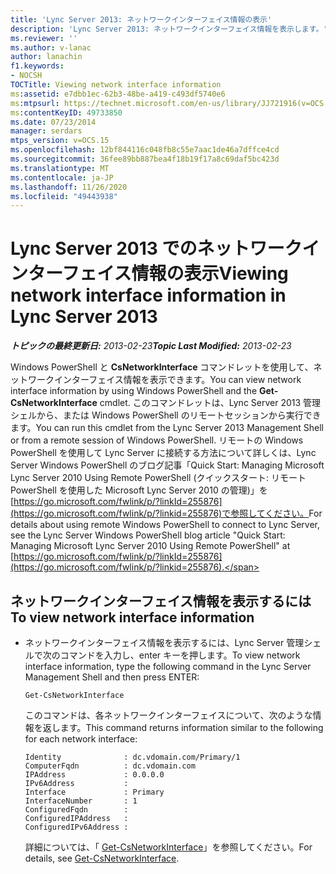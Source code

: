 ```yaml
---
title: 'Lync Server 2013: ネットワークインターフェイス情報の表示'
description: 'Lync Server 2013: ネットワークインターフェイス情報を表示します。'
ms.reviewer: ''
ms.author: v-lanac
author: lanachin
f1.keywords:
- NOCSH
TOCTitle: Viewing network interface information
ms:assetid: e7dbb1ec-62b3-48be-a419-c493df5740e6
ms:mtpsurl: https://technet.microsoft.com/en-us/library/JJ721916(v=OCS.15)
ms:contentKeyID: 49733850
ms.date: 07/23/2014
manager: serdars
mtps_version: v=OCS.15
ms.openlocfilehash: 12bf844116c048fb8c55e7aac1de46a7dffce4cd
ms.sourcegitcommit: 36fee89bb887bea4f18b19f17a8c69daf5bc423d
ms.translationtype: MT
ms.contentlocale: ja-JP
ms.lasthandoff: 11/26/2020
ms.locfileid: "49443938"
---
```

# <a name="viewing-network-interface-information-in-lync-server-2013"></a><span data-ttu-id="d185e-103">Lync Server 2013 でのネットワークインターフェイス情報の表示</span><span class="sxs-lookup"><span data-stu-id="d185e-103">Viewing network interface information in Lync Server 2013</span></span>

<div data-xmlns="http://www.w3.org/1999/xhtml">

<div class="topic" data-xmlns="http://www.w3.org/1999/xhtml" data-msxsl="urn:schemas-microsoft-com:xslt" data-cs="https://msdn.microsoft.com/">

<div data-asp="https://msdn2.microsoft.com/asp">



</div>

<div id="mainSection">

<div id="mainBody"><span data-ttu-id="d185e-104">

<span> </span></span><span class="sxs-lookup"><span data-stu-id="d185e-104">

<span> </span></span></span>

<span data-ttu-id="d185e-105">_**トピックの最終更新日:** 2013-02-23_</span><span class="sxs-lookup"><span data-stu-id="d185e-105">_**Topic Last Modified:** 2013-02-23_</span></span>

<span data-ttu-id="d185e-106">Windows PowerShell と **CsNetworkInterface** コマンドレットを使用して、ネットワークインターフェイス情報を表示できます。</span><span class="sxs-lookup"><span data-stu-id="d185e-106">You can view network interface information by using Windows PowerShell and the **Get-CsNetworkInterface** cmdlet.</span></span> <span data-ttu-id="d185e-107">このコマンドレットは、Lync Server 2013 管理シェルから、または Windows PowerShell のリモートセッションから実行できます。</span><span class="sxs-lookup"><span data-stu-id="d185e-107">You can run this cmdlet from the Lync Server 2013 Management Shell or from a remote session of Windows PowerShell.</span></span> <span data-ttu-id="d185e-108">リモートの Windows PowerShell を使用して Lync Server に接続する方法について詳しくは、Lync Server Windows PowerShell のブログ記事「Quick Start: Managing Microsoft Lync Server 2010 Using Remote PowerShell (クイックスタート: リモート PowerShell を使用した Microsoft Lync Server 2010 の管理)」を[https://go.microsoft.com/fwlink/p/?linkId=255876](https://go.microsoft.com/fwlink/p/?linkid=255876)で参照してください。</span><span class="sxs-lookup"><span data-stu-id="d185e-108">For details about using remote Windows PowerShell to connect to Lync Server, see the Lync Server Windows PowerShell blog article "Quick Start: Managing Microsoft Lync Server 2010 Using Remote PowerShell" at [https://go.microsoft.com/fwlink/p/?linkId=255876](https://go.microsoft.com/fwlink/p/?linkid=255876).</span></span>

<div>

## <a name="to-view-network-interface-information"></a><span data-ttu-id="d185e-109">ネットワークインターフェイス情報を表示するには</span><span class="sxs-lookup"><span data-stu-id="d185e-109">To view network interface information</span></span>

  - <span data-ttu-id="d185e-110">ネットワークインターフェイス情報を表示するには、Lync Server 管理シェルで次のコマンドを入力し、enter キーを押します。</span><span class="sxs-lookup"><span data-stu-id="d185e-110">To view network interface information, type the following command in the Lync Server Management Shell and then press ENTER:</span></span>
    
        Get-CsNetworkInterface
    
    <span data-ttu-id="d185e-111">このコマンドは、各ネットワークインターフェイスについて、次のような情報を返します。</span><span class="sxs-lookup"><span data-stu-id="d185e-111">This command returns information similar to the following for each network interface:</span></span>
    
        Identity              : dc.vdomain.com/Primary/1
        ComputerFqdn          : dc.vdomain.com
        IPAddress             : 0.0.0.0
        IPv6Address           :
        Interface             : Primary
        InterfaceNumber       : 1
        ConfiguredFqdn        :
        ConfiguredIPAddress   :
        ConfiguredIPv6Address :
    
    <span data-ttu-id="d185e-112">詳細については、「 [Get-CsNetworkInterface](https://docs.microsoft.com/powershell/module/skype/Get-CsNetworkInterface)」を参照してください。</span><span class="sxs-lookup"><span data-stu-id="d185e-112">For details, see [Get-CsNetworkInterface](https://docs.microsoft.com/powershell/module/skype/Get-CsNetworkInterface).</span></span>

<span data-ttu-id="d185e-113"></div>

</div>

<span> </span>

</div>

</div>

</span><span class="sxs-lookup"><span data-stu-id="d185e-113"></div>

</div>

<span> </span>

</div>

</div>

</span></span></div>

